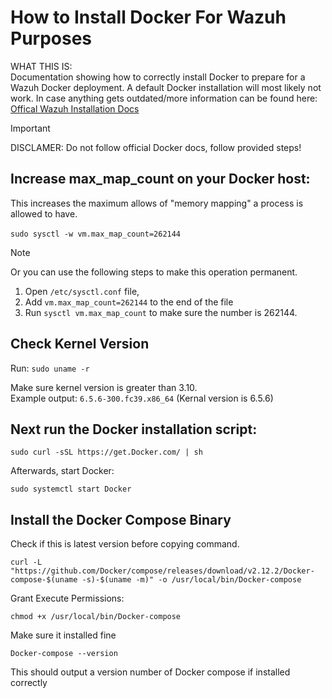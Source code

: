 # How to Install Docker For Wazuh Purposes #

WHAT THIS IS:  
Documentation showing how to correctly install Docker to prepare for a Wazuh Docker deployment. A default Docker installation will most likely not work. In case anything gets outdated/more information can be found here: [Offical Wazuh Installation Docs](https://documentation.wazuh.com/current/deployment-options/Docker/Docker-installation.html)  

> [!IMPORTANT]
>DISCLAMER:  Do not follow official Docker docs, follow provided steps!


## Increase max_map_count on your Docker host:
This increases the maximum allows of "memory mapping" a process is allowed to have.  <br> <br>
```sudo sysctl -w vm.max_map_count=262144```

> [!NOTE]
> Or you can use the following steps to make this operation permanent.
> 
> 1. Open ```/etc/sysctl.conf``` file, 
> 2. Add ```vm.max_map_count=262144``` to the end of the file
> 3. Run ```sysctl vm.max_map_count``` to make sure the number is 262144.

## Check Kernel Version

Run: ```sudo uname -r```

Make sure kernel version is greater than 3.10.  
Example output: `6.5.6-300.fc39.x86_64` (Kernal version is 6.5.6)


## Next run the Docker installation script:

```sudo curl -sSL https://get.Docker.com/ | sh```

Afterwards, start Docker:

```sudo systemctl start Docker```

## Install the Docker Compose Binary
Check if this is latest version before copying command.

```curl -L "https://github.com/Docker/compose/releases/download/v2.12.2/Docker-compose-$(uname -s)-$(uname -m)" -o /usr/local/bin/Docker-compose```

Grant Execute Permissions:

```chmod +x /usr/local/bin/Docker-compose```

Make sure it installed fine

```Docker-compose --version```

This should output a version number of Docker compose if installed correctly
